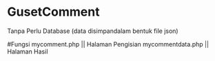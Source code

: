 # GusetComment
Tanpa Perlu Database (data disimpandalam bentuk file json)

#Fungsi
mycomment.php || Halaman Pengisian
mycommentdata.php || Halaman Hasil
